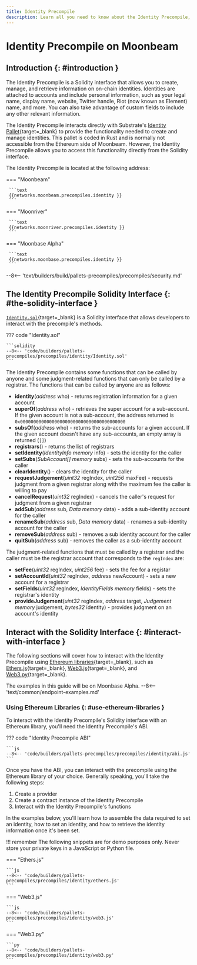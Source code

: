 ```yaml
---
title: Identity Precompile
description: Learn all you need to know about the Identity Precompile, such as its address, Solidity interface, and how to interact with it using popular Ethereum libraries.
---
```


# Identity Precompile on Moonbeam

## Introduction {: #introduction }

The Identity Precompile is a Solidity interface that allows you to create, manage, and retrieve information on on-chain identities. Identities are attached to accounts and include personal information, such as your legal name, display name, website, Twitter handle, Riot (now known as Element) name, and more. You can also take advantage of custom fields to include any other relevant information.

The Identity Precompile interacts directly with Substrate's [Identity Pallet](/builders/pallets-precompiles/pallets/identity){target=\_blank} to provide the functionality needed to create and manage identities. This pallet is coded in Rust and is normally not accessible from the Ethereum side of Moonbeam. However, the Identity Precompile allows you to access this functionality directly from the Solidity interface.

The Identity Precompile is located at the following address:

=== "Moonbeam"

     ```text
     {{networks.moonbeam.precompiles.identity }}
     ```

=== "Moonriver"

     ```text
     {{networks.moonriver.precompiles.identity }}
     ```

=== "Moonbase Alpha"

     ```text
     {{networks.moonbase.precompiles.identity }}
     ```

--8<-- 'text/builders/build/pallets-precompiles/precompiles/security.md'

## The Identity Precompile Solidity Interface {: #the-solidity-interface }

[`Identity.sol`](https://github.com/moonbeam-foundation/moonbeam/blob/master/precompiles/identity/Identity.sol){target=\_blank} is a Solidity interface that allows developers to interact with the precompile's methods.

??? code "Identity.sol"

    ```solidity
    --8<-- 'code/builders/pallets-precompiles/precompiles/identity/Identity.sol'
    ```

The Identity Precompile contains some functions that can be called by anyone and some judgment-related functions that can only be called by a registrar. The functions that can be called by anyone are as follows:

- **identity**(*address* who) - returns registration information for a given account
- **superOf**(*address* who) - retrieves the super account for a sub-account. If the given account is not a sub-account, the address returned is `0x0000000000000000000000000000000000000000`
- **subsOf**(*address* who) - returns the sub-accounts for a given account. If the given account doesn't have any sub-accounts, an empty array is returned (`[]`)
- **registrars**() - returns the list of registrars
- **setIdentity**(*IdentityInfo memory* info) - sets the identity for the caller
- **setSubs**(*SubAccount[] memory* subs) - sets the sub-accounts for the caller
- **clearIdentity**() - clears the identity for the caller
- **requestJudgement**(*uint32* regIndex, *uint256* maxFee) - requests judgment from a given registrar along with the maximum fee the caller is willing to pay
- **cancelRequest**(*uint32* regIndex) - cancels the caller's request for judgment from a given registrar
- **addSub**(*address* sub, *Data memory* data) - adds a sub-identity account for the caller
- **renameSub**(*address* sub, *Data memory* data) - renames a sub-identity account for the caller
- **removeSub**(*address* sub) - removes a sub identity account for the caller
- **quitSub**(*address* sub) - removes the caller as a sub-identity account

The judgment-related functions that must be called by a registrar and the caller must be the registrar account that corresponds to the `regIndex` are:

- **setFee**(*uint32* regIndex, *uint256* fee) - sets the fee for a registar
- **setAccountId**(*uint32* regIndex, *address* newAccount) - sets a new account for a registrar
- **setFields**(*uint32* regIndex, *IdentityFields memory* fields) - sets the registrar's identity
- **provideJudgement**(*uint32* regIndex, *address* target, *Judgement memory* judgement, *bytes32* identity) - provides judgment on an account's identity

## Interact with the Solidity Interface {: #interact-with-interface }

The following sections will cover how to interact with the Identity Precompile using [Ethereum libraries](/builders/build/eth-api/libraries/){target=\_blank}, such as [Ethers.js](/builders/build/eth-api/libraries/ethersjs){target=\_blank}, [Web3.js](/builders/build/eth-api/libraries/web3js){target=\_blank}, and [Web3.py](/builders/build/eth-api/libraries/web3py){target=\_blank}.

The examples in this guide will be on Moonbase Alpha.
--8<-- 'text/common/endpoint-examples.md'

### Using Ethereum Libraries {: #use-ethereum-libraries }

To interact with the Identity Precompile's Solidity interface with an Ethereum library, you'll need the Identity Precompile's ABI.

??? code "Identity Precompile ABI"

    ```js
    --8<-- 'code/builders/pallets-precompiles/precompiles/identity/abi.js'
    ```

Once you have the ABI, you can interact with the precompile using the Ethereum library of your choice. Generally speaking, you'll take the following steps:

1. Create a provider
2. Create a contract instance of the Identity Precompile
3. Interact with the Identity Precompile's functions

In the examples below, you'll learn how to assemble the data required to set an identity, how to set an identity, and how to retrieve the identity information once it's been set.

!!! remember
    The following snippets are for demo purposes only. Never store your private keys in a JavaScript or Python file.

=== "Ethers.js"

    ```js
    --8<-- 'code/builders/pallets-precompiles/precompiles/identity/ethers.js'
    ```

=== "Web3.js"

    ```js
    --8<-- 'code/builders/pallets-precompiles/precompiles/identity/web3.js'
    ```

=== "Web3.py"

    ```py
    --8<-- 'code/builders/pallets-precompiles/precompiles/identity/web3.py'
    ```
